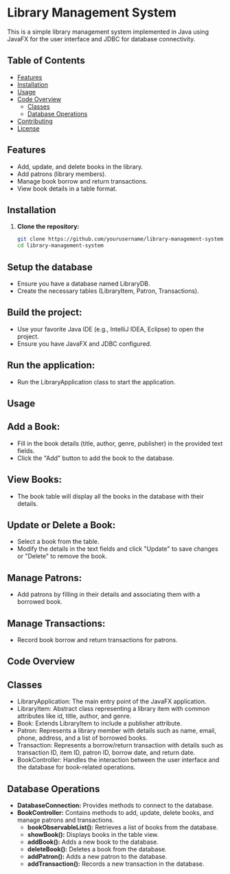 # Library Management System

This is a simple library management system implemented in Java using JavaFX for the user interface and JDBC for database connectivity.

## Table of Contents

- [Features](#features)
- [Installation](#installation)
- [Usage](#usage)
- [Code Overview](#code-overview)
  - [Classes](#classes)
  - [Database Operations](#database-operations)
- [Contributing](#contributing)
- [License](#license)

## Features

- Add, update, and delete books in the library.
- Add patrons (library members).
- Manage book borrow and return transactions.
- View book details in a table format.

## Installation

1. **Clone the repository:**
   ```sh
   git clone https://github.com/yourusername/library-management-system.git
   cd library-management-system

## Setup the database
- Ensure you have a database named LibraryDB.
- Create the necessary tables (LibraryItem, Patron, Transactions).


## Build the project:
- Use your favorite Java IDE (e.g., IntelliJ IDEA, Eclipse) to open the project.
- Ensure you have JavaFX and JDBC configured.

## Run the application:
- Run the LibraryApplication class to start the application.

## Usage
## Add a Book:
- Fill in the book details (title, author, genre, publisher) in the provided text fields.
- Click the "Add" button to add the book to the database.
## View Books:
- The book table will display all the books in the database with their details.
## Update or Delete a Book:
- Select a book from the table.
- Modify the details in the text fields and click "Update" to save changes or "Delete" to remove the book.
## Manage Patrons:
- Add patrons by filling in their details and associating them with a borrowed book.
## Manage Transactions:
- Record book borrow and return transactions for patrons.


## Code Overview
## Classes
- LibraryApplication: The main entry point of the JavaFX application.
- LibraryItem: Abstract class representing a library item with common attributes like id, title, author, and genre.
- Book: Extends LibraryItem to include a publisher attribute.
- Patron: Represents a library member with details such as name, email, phone, address, and a list of borrowed books.
- Transaction: Represents a borrow/return transaction with details such as transaction ID, item ID, patron ID, borrow date, and return date.
- BookController: Handles the interaction between the user interface and the database for book-related operations.


## Database Operations
- __DatabaseConnection:__ Provides methods to connect to the database.
- __BookController:__ Contains methods to add, update, delete books, and manage patrons and transactions.
  * __bookObservableList():__ Retrieves a list of books from the database.
  * __showBook():__ Displays books in the table view.
  * __addBook():__ Adds a new book to the database.
  * __deleteBook():__ Deletes a book from the database.
  * __addPatron():__ Adds a new patron to the database.
  * __addTransaction():__ Records a new transaction in the database.
